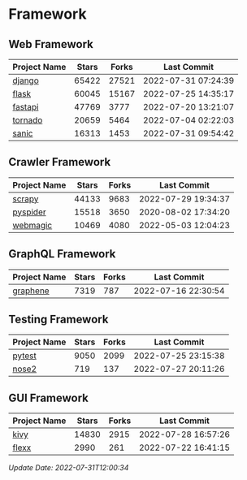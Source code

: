 # Framework

## Web Framework
| Project Name | Stars | Forks | Last Commit |
| ------------ | ----- | ----- | ----------- |
| [django](https://github.com/django/django) | 65422 | 27521 | 2022-07-31 07:24:39 |
| [flask](https://github.com/pallets/flask) | 60045 | 15167 | 2022-07-25 14:35:17 |
| [fastapi](https://github.com/tiangolo/fastapi) | 47769 | 3777 | 2022-07-20 13:21:07 |
| [tornado](https://github.com/tornadoweb/tornado) | 20659 | 5464 | 2022-07-04 02:22:03 |
| [sanic](https://github.com/sanic-org/sanic) | 16313 | 1453 | 2022-07-31 09:54:42 |

## Crawler Framework
| Project Name | Stars | Forks | Last Commit |
| ------------ | ----- | ----- | ----------- |
| [scrapy](https://github.com/scrapy/scrapy) | 44133 | 9683 | 2022-07-29 19:34:37 |
| [pyspider](https://github.com/binux/pyspider) | 15518 | 3650 | 2020-08-02 17:34:20 |
| [webmagic](https://github.com/code4craft/webmagic) | 10469 | 4080 | 2022-05-03 12:04:23 |

## GraphQL Framework
| Project Name | Stars | Forks | Last Commit |
| ------------ | ----- | ----- | ----------- |
| [graphene](https://github.com/graphql-python/graphene) | 7319 | 787 | 2022-07-16 22:30:54 |

## Testing Framework
| Project Name | Stars | Forks | Last Commit |
| ------------ | ----- | ----- | ----------- |
| [pytest](https://github.com/pytest-dev/pytest) | 9050 | 2099 | 2022-07-25 23:15:38 |
| [nose2](https://github.com/nose-devs/nose2) | 719 | 137 | 2022-07-27 20:11:26 |

## GUI Framework
| Project Name | Stars | Forks | Last Commit |
| ------------ | ----- | ----- | ----------- |
| [kivy](https://github.com/kivy/kivy) | 14830 | 2915 | 2022-07-28 16:57:26 |
| [flexx](https://github.com/flexxui/flexx) | 2990 | 261 | 2022-07-22 16:41:15 |

*Update Date: 2022-07-31T12:00:34*
